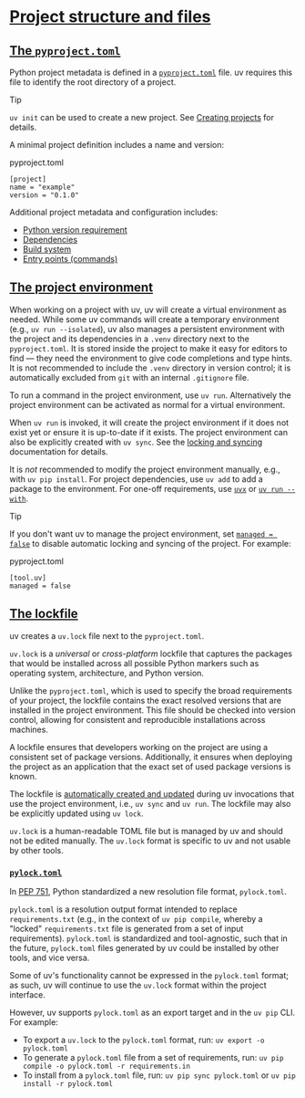 # [Project structure and files](#project-structure-and-files)

## [The `pyproject.toml`](#the-pyprojecttoml)

Python project metadata is defined in a [`pyproject.toml`](https://packaging.python.org/en/latest/guides/writing-pyproject-toml/) file. uv requires this file to identify the root directory of a project.

Tip

`uv init` can be used to create a new project. See [Creating projects](../init/) for details.

A minimal project definition includes a name and version:

pyproject.toml

```
[project]
name = "example"
version = "0.1.0"

```

Additional project metadata and configuration includes:

- [Python version requirement](../config/#python-version-requirement)
- [Dependencies](../dependencies/)
- [Build system](../config/#build-systems)
- [Entry points (commands)](../config/#entry-points)

## [The project environment](#the-project-environment)

When working on a project with uv, uv will create a virtual environment as needed. While some uv commands will create a temporary environment (e.g., `uv run --isolated`), uv also manages a persistent environment with the project and its dependencies in a `.venv` directory next to the `pyproject.toml`. It is stored inside the project to make it easy for editors to find — they need the environment to give code completions and type hints. It is not recommended to include the `.venv` directory in version control; it is automatically excluded from `git` with an internal `.gitignore` file.

To run a command in the project environment, use `uv run`. Alternatively the project environment can be activated as normal for a virtual environment.

When `uv run` is invoked, it will create the project environment if it does not exist yet or ensure it is up-to-date if it exists. The project environment can also be explicitly created with `uv sync`. See the [locking and syncing](../sync/) documentation for details.

It is *not* recommended to modify the project environment manually, e.g., with `uv pip install`. For project dependencies, use `uv add` to add a package to the environment. For one-off requirements, use [`uvx`](../../../guides/tools/) or [`uv run --with`](../run/#requesting-additional-dependencies).

Tip

If you don't want uv to manage the project environment, set [`managed = false`](../../../reference/settings/#managed) to disable automatic locking and syncing of the project. For example:

pyproject.toml

```
[tool.uv]
managed = false

```

## [The lockfile](#the-lockfile)

uv creates a `uv.lock` file next to the `pyproject.toml`.

`uv.lock` is a *universal* or *cross-platform* lockfile that captures the packages that would be installed across all possible Python markers such as operating system, architecture, and Python version.

Unlike the `pyproject.toml`, which is used to specify the broad requirements of your project, the lockfile contains the exact resolved versions that are installed in the project environment. This file should be checked into version control, allowing for consistent and reproducible installations across machines.

A lockfile ensures that developers working on the project are using a consistent set of package versions. Additionally, it ensures when deploying the project as an application that the exact set of used package versions is known.

The lockfile is [automatically created and updated](../sync/#automatic-lock-and-sync) during uv invocations that use the project environment, i.e., `uv sync` and `uv run`. The lockfile may also be explicitly updated using `uv lock`.

`uv.lock` is a human-readable TOML file but is managed by uv and should not be edited manually. The `uv.lock` format is specific to uv and not usable by other tools.

### [`pylock.toml`](#pylocktoml)

In [PEP 751](https://peps.python.org/pep-0751/), Python standardized a new resolution file format, `pylock.toml`.

`pylock.toml` is a resolution output format intended to replace `requirements.txt` (e.g., in the context of `uv pip compile`, whereby a "locked" `requirements.txt` file is generated from a set of input requirements). `pylock.toml` is standardized and tool-agnostic, such that in the future, `pylock.toml` files generated by uv could be installed by other tools, and vice versa.

Some of uv's functionality cannot be expressed in the `pylock.toml` format; as such, uv will continue to use the `uv.lock` format within the project interface.

However, uv supports `pylock.toml` as an export target and in the `uv pip` CLI. For example:

- To export a `uv.lock` to the `pylock.toml` format, run: `uv export -o pylock.toml`
- To generate a `pylock.toml` file from a set of requirements, run: `uv pip compile -o pylock.toml -r requirements.in`
- To install from a `pylock.toml` file, run: `uv pip sync pylock.toml` or `uv pip install -r pylock.toml`
